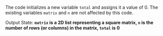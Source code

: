The code initializes a new variable `total` and assigns it a value of 0. The existing variables `matrix` and `n` are not affected by this code.

Output State: **`matrix` is a 2D list representing a square matrix, `n` is the number of rows (or columns) in the matrix, `total` is 0**